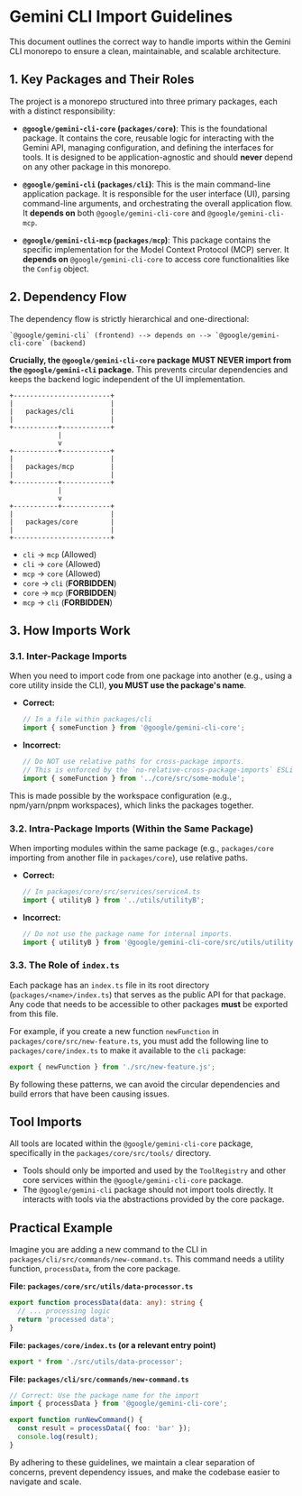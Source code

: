 # Gemini CLI Import Guidelines

This document outlines the correct way to handle imports within the Gemini CLI monorepo to ensure a clean, maintainable, and scalable architecture.

## 1. Key Packages and Their Roles

The project is a monorepo structured into three primary packages, each with a distinct responsibility:

- **`@google/gemini-cli-core` (`packages/core`)**: This is the foundational package. It contains the core, reusable logic for interacting with the Gemini API, managing configuration, and defining the interfaces for tools. It is designed to be application-agnostic and should **never** depend on any other package in this monorepo.

- **`@google/gemini-cli` (`packages/cli`)**: This is the main command-line application package. It is responsible for the user interface (UI), parsing command-line arguments, and orchestrating the overall application flow. It **depends on** both `@google/gemini-cli-core` and `@google/gemini-cli-mcp`.

- **`@google/gemini-cli-mcp` (`packages/mcp`)**: This package contains the specific implementation for the Model Context Protocol (MCP) server. It **depends on** `@google/gemini-cli-core` to access core functionalities like the `Config` object.

## 2. Dependency Flow

The dependency flow is strictly hierarchical and one-directional:

```
`@google/gemini-cli` (frontend) --> depends on --> `@google/gemini-cli-core` (backend)
```

**Crucially, the `@google/gemini-cli-core` package MUST NEVER import from the `@google/gemini-cli` package.** This prevents circular dependencies and keeps the backend logic independent of the UI implementation.

```
+------------------------+
|                        |
|   packages/cli         |
|                        |
+-----------+------------+
            |
            v
+-----------+------------+
|                        |
|   packages/mcp         |
|                        |
+-----------+------------+
            |
            v
+-----------+------------+
|                        |
|   packages/core        |
|                        |
+------------------------+
```

- `cli` -> `mcp` (Allowed)
- `cli` -> `core` (Allowed)
- `mcp` -> `core` (Allowed)
- `core` -> `cli` (**FORBIDDEN**)
- `core` -> `mcp` (**FORBIDDEN**)
- `mcp` -> `cli` (**FORBIDDEN**)

## 3. How Imports Work

### 3.1. Inter-Package Imports

When you need to import code from one package into another (e.g., using a core utility inside the CLI), **you MUST use the package's name**.

- **Correct:**
  ```typescript
  // In a file within packages/cli
  import { someFunction } from '@google/gemini-cli-core';
  ```

- **Incorrect:**
  ```typescript
  // Do NOT use relative paths for cross-package imports.
  // This is enforced by the `no-relative-cross-package-imports` ESLint rule.
  import { someFunction } from '../core/src/some-module';
  ```

This is made possible by the workspace configuration (e.g., npm/yarn/pnpm workspaces), which links the packages together.

### 3.2. Intra-Package Imports (Within the Same Package)

When importing modules within the same package (e.g., `packages/core` importing from another file in `packages/core`), use relative paths.

- **Correct:**
  ```typescript
  // In packages/core/src/services/serviceA.ts
  import { utilityB } from '../utils/utilityB';
  ```

- **Incorrect:**
  ```typescript
  // Do not use the package name for internal imports.
  import { utilityB } from '@google/gemini-cli-core/src/utils/utilityB';
  ```

### 3.3. The Role of `index.ts`

Each package has an `index.ts` file in its root directory (`packages/<name>/index.ts`) that serves as the public API for that package. Any code that needs to be accessible to other packages **must** be exported from this file.

For example, if you create a new function `newFunction` in `packages/core/src/new-feature.ts`, you must add the following line to `packages/core/index.ts` to make it available to the `cli` package:

```typescript
export { newFunction } from './src/new-feature.js';
```

By following these patterns, we can avoid the circular dependencies and build errors that have been causing issues.

## Tool Imports

All tools are located within the `@google/gemini-cli-core` package, specifically in the `packages/core/src/tools/` directory.

- Tools should only be imported and used by the `ToolRegistry` and other core services within the `@google/gemini-cli-core` package.
- The `@google/gemini-cli` package should not import tools directly. It interacts with tools via the abstractions provided by the core package.

## Practical Example

Imagine you are adding a new command to the CLI in `packages/cli/src/commands/new-command.ts`. This command needs a utility function, `processData`, from the core package.

**File: `packages/core/src/utils/data-processor.ts`**

```typescript
export function processData(data: any): string {
  // ... processing logic
  return 'processed data';
}
```

**File: `packages/core/index.ts` (or a relevant entry point)**

```typescript
export * from './src/utils/data-processor';
```

**File: `packages/cli/src/commands/new-command.ts`**

```typescript
// Correct: Use the package name for the import
import { processData } from '@google/gemini-cli-core';

export function runNewCommand() {
  const result = processData({ foo: 'bar' });
  console.log(result);
}
```

By adhering to these guidelines, we maintain a clear separation of concerns, prevent dependency issues, and make the codebase easier to navigate and scale.
